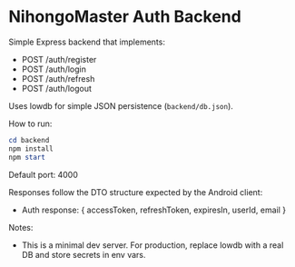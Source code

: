 # NihongoMaster Auth Backend

Simple Express backend that implements:
- POST /auth/register
- POST /auth/login
- POST /auth/refresh
- POST /auth/logout

Uses lowdb for simple JSON persistence (`backend/db.json`).

How to run:

```powershell
cd backend
npm install
npm start
```

Default port: 4000

Responses follow the DTO structure expected by the Android client:
- Auth response: { accessToken, refreshToken, expiresIn, userId, email }

Notes:
- This is a minimal dev server. For production, replace lowdb with a real DB and store secrets in env vars.
